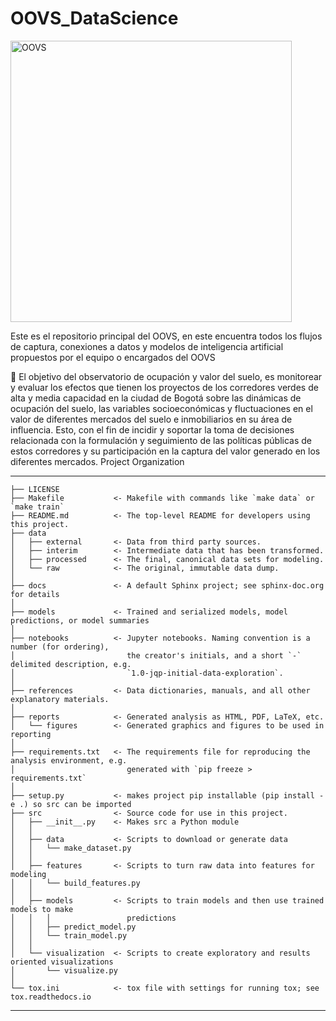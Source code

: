 OOVS_DataScience
==============================

<img src="https://lh3.googleusercontent.com/drive-viewer/AJc5JmT807Awb7vJrjiYGsaFYQzP_RsXQ7OVzQML_SfvMAlx1Wcys-D_fJQ3Vnf_3R7paOFeiHhAJFQ=w1920-h912" alt="OOVS" width="450">

Este es el repositorio principal del OOVS, en este encuentra todos los flujos de captura, conexiones a datos y modelos de inteligencia artificial propuestos por el equipo o encargados del OOVS



🚀 
El objetivo del observatorio de ocupación y valor del suelo, es monitorear y evaluar los efectos que tienen los proyectos de los corredores verdes de alta y media capacidad en la ciudad de Bogotá sobre las dinámicas de ocupación del suelo, las variables socioeconómicas y fluctuaciones en el valor de diferentes mercados del suelo e inmobiliarios en su área de influencia. Esto, con el fin de incidir y soportar la toma de decisiones relacionada con la formulación y seguimiento de las políticas públicas de estos corredores y su participación en la captura del valor generado en los diferentes mercados.
Project Organization

------------

    ├── LICENSE
    ├── Makefile           <- Makefile with commands like `make data` or `make train`
    ├── README.md          <- The top-level README for developers using this project.
    ├── data
    │   ├── external       <- Data from third party sources.
    │   ├── interim        <- Intermediate data that has been transformed.
    │   ├── processed      <- The final, canonical data sets for modeling.
    │   └── raw            <- The original, immutable data dump.
    │
    ├── docs               <- A default Sphinx project; see sphinx-doc.org for details
    │
    ├── models             <- Trained and serialized models, model predictions, or model summaries
    │
    ├── notebooks          <- Jupyter notebooks. Naming convention is a number (for ordering),
    │                         the creator's initials, and a short `-` delimited description, e.g.
    │                         `1.0-jqp-initial-data-exploration`.
    │
    ├── references         <- Data dictionaries, manuals, and all other explanatory materials.
    │
    ├── reports            <- Generated analysis as HTML, PDF, LaTeX, etc.
    │   └── figures        <- Generated graphics and figures to be used in reporting
    │
    ├── requirements.txt   <- The requirements file for reproducing the analysis environment, e.g.
    │                         generated with `pip freeze > requirements.txt`
    │
    ├── setup.py           <- makes project pip installable (pip install -e .) so src can be imported
    ├── src                <- Source code for use in this project.
    │   ├── __init__.py    <- Makes src a Python module
    │   │
    │   ├── data           <- Scripts to download or generate data
    │   │   └── make_dataset.py
    │   │
    │   ├── features       <- Scripts to turn raw data into features for modeling
    │   │   └── build_features.py
    │   │
    │   ├── models         <- Scripts to train models and then use trained models to make
    │   │   │                 predictions
    │   │   ├── predict_model.py
    │   │   └── train_model.py
    │   │
    │   └── visualization  <- Scripts to create exploratory and results oriented visualizations
    │       └── visualize.py
    │
    └── tox.ini            <- tox file with settings for running tox; see tox.readthedocs.io


--------

